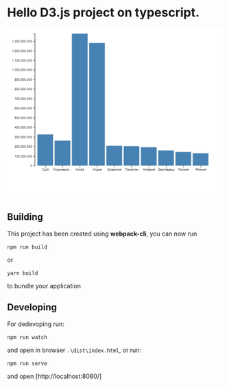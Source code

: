 # Hello D3.js project on typescript.

![](./doc/images/hello-d3-1.png)

## Building
This project has been created using **webpack-cli**, you can now run

```
npm run build
```

or

```
yarn build
```

to bundle your application

## Developing
For dedevoping run:
```
npm run watch
```
and open in browser `.\dist\index.html`,
or run:
```
npm run serve
```
and open [http://localhost:8080/]
